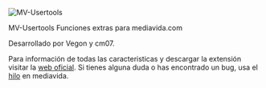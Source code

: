 ﻿![MV-Usertools](https://github.com/vegon/mvusertools/raw/master/logo.png)

MV-Usertools
Funciones extras para mediavida.com

Desarrollado por Vegon y cm07.

Para información de todas las caracteristicas y descargar la extensión visitar la [web oficial](http://mvusertools.com). Si tienes alguna duda o has encontrado un bug, usa el [hilo](http://www.mediavida.com/foro/4/mv-usertools-413818) en mediavida.